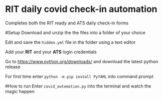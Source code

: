 # RIT daily covid check-in automation
Completes both the RIT ready and ATS daily check-in forms

#Setup
Download and unzip the the files into a folder of your choice

Edit and save the `hidden.yml` file in the folder using a text editor

Add your **RIT** and your **ATS** login credentials

Go to https://www.python.org/downloads/ and download the latest python release

For first time enter `python -m pip install PyYAML` into command prompt 

#How to run
Enter `covid_automation.py` into the terminal and watch the magic happen
